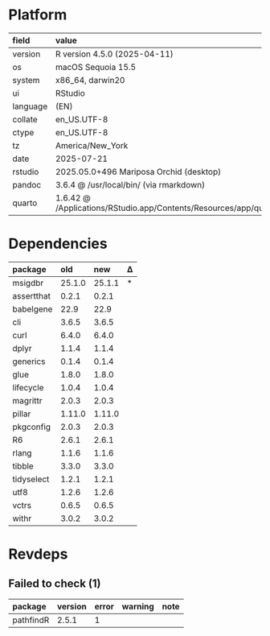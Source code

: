 # Platform

|field    |value                                                                       |
|:--------|:---------------------------------------------------------------------------|
|version  |R version 4.5.0 (2025-04-11)                                                |
|os       |macOS Sequoia 15.5                                                          |
|system   |x86_64, darwin20                                                            |
|ui       |RStudio                                                                     |
|language |(EN)                                                                        |
|collate  |en_US.UTF-8                                                                 |
|ctype    |en_US.UTF-8                                                                 |
|tz       |America/New_York                                                            |
|date     |2025-07-21                                                                  |
|rstudio  |2025.05.0+496 Mariposa Orchid (desktop)                                     |
|pandoc   |3.6.4 @ /usr/local/bin/ (via rmarkdown)                                     |
|quarto   |1.6.42 @ /Applications/RStudio.app/Contents/Resources/app/quarto/bin/quarto |

# Dependencies

|package    |old    |new    |Δ  |
|:----------|:------|:------|:--|
|msigdbr    |25.1.0 |25.1.1 |*  |
|assertthat |0.2.1  |0.2.1  |   |
|babelgene  |22.9   |22.9   |   |
|cli        |3.6.5  |3.6.5  |   |
|curl       |6.4.0  |6.4.0  |   |
|dplyr      |1.1.4  |1.1.4  |   |
|generics   |0.1.4  |0.1.4  |   |
|glue       |1.8.0  |1.8.0  |   |
|lifecycle  |1.0.4  |1.0.4  |   |
|magrittr   |2.0.3  |2.0.3  |   |
|pillar     |1.11.0 |1.11.0 |   |
|pkgconfig  |2.0.3  |2.0.3  |   |
|R6         |2.6.1  |2.6.1  |   |
|rlang      |1.1.6  |1.1.6  |   |
|tibble     |3.3.0  |3.3.0  |   |
|tidyselect |1.2.1  |1.2.1  |   |
|utf8       |1.2.6  |1.2.6  |   |
|vctrs      |0.6.5  |0.6.5  |   |
|withr      |3.0.2  |3.0.2  |   |

# Revdeps

## Failed to check (1)

|package   |version |error |warning |note |
|:---------|:-------|:-----|:-------|:----|
|pathfindR |2.5.1   |1     |        |     |

